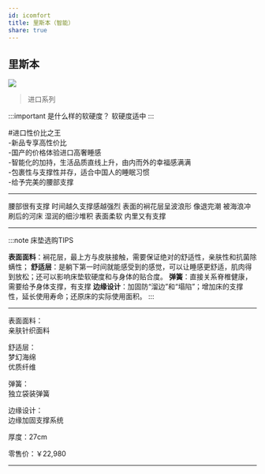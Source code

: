 ```yaml
---
id: icomfort
title: 里斯本（智能）
share: true
---
```

## 里斯本

![](https://wdcdn.qpic.cn/MTMxMDI3MDIzOTUyMjk3NDA_46260_nZDe3UDgVV5LKiU7_1679051370?w=1284&h=1760)

>进口系列

:::important 是什么样的软硬度？
软硬度适中
:::

#进口性价比之王  
-新品专享高性价比  
-国产的价格体验进口高奢睡感  
-智能化的加持，生活品质直线上升，由内而外的幸福感满满  
-包裹性与支撑性并存，适合中国人的睡眠习惯  
-给予完美的腰部支撑

---
腰部很有支撑
时间越久支撑感越强烈
表面的裥花层呈波浪形
像退完潮
被海浪冲刷后的河床
湿润的细沙堆积
表面柔软
内里又有支撑

---
:::note 床垫选购TIPS

**表面面料**：裥花层，最上方与皮肤接触，需要保证绝对的舒适性，亲肤性和抗菌除螨性；
**舒适层**：是躺下第一时间就能感受到的感觉，可以让睡感更舒适，肌肉得到放松；还可以影响床垫软硬度和与身体的贴合度。
**弹簧**：直接关系脊椎健康，需要给予身体支撑，有支撑
**边缘设计**：加固防“溜边”和“塌陷”；增加床的支撑性，延长使用寿命；还原床的实际使用面积。
:::

---
表面面料：  
亲肤针织面料  
  
舒适层：  
梦幻海绵  
优质纤维  
  
弹簧：  
独立袋装弹簧  
  
边缘设计：  
边缘加固支撑系统

厚度：27cm

零售价：￥22,980

---
